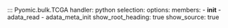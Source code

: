 

::: Pyomic.bulk.TCGA
    handler: python
    selection:
        options:
        members:
            - __init__
            - adata_read
            - adata_meta_init
        show_root_heading: true
        show_source: true
